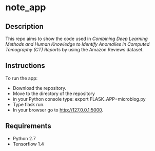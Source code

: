 # note_app

## Description
This repo aims to show the code used in *Combining Deep Learning Methods and Human Knowledge to Identify Anomalies in Computed Tomography (CT) Reports* by using the Amazon Reviews dataset.

## Instructions
To run the app:
* Download the repository.
* Move to the directory of the repository
* in your Python console type: export FLASK_APP=microblog.py
* Type flask run.
* In your browser go to http://127.0.0.1:5000.

## Requirements
* Python 2.7
* Tensorflow 1.4

